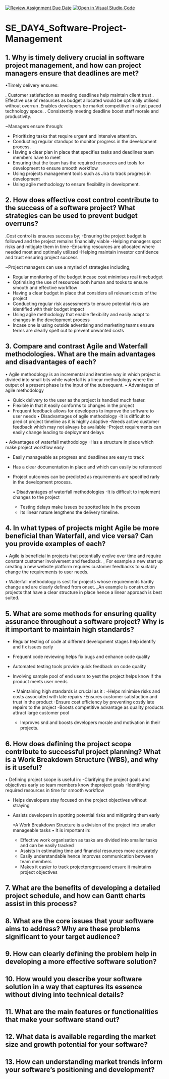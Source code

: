 [![Review Assignment Due Date](https://classroom.github.com/assets/deadline-readme-button-22041afd0340ce965d47ae6ef1cefeee28c7c493a6346c4f15d667ab976d596c.svg)](https://classroom.github.com/a/9pw6JKcu)
[![Open in Visual Studio Code](https://classroom.github.com/assets/open-in-vscode-2e0aaae1b6195c2367325f4f02e2d04e9abb55f0b24a779b69b11b9e10269abc.svg)](https://classroom.github.com/online_ide?assignment_repo_id=17061917&assignment_repo_type=AssignmentRepo)
# SE_DAY4_Software-Project-Management
## 1. Why is timely delivery crucial in software project management, and how can project managers ensure that deadlines are met?
•Timely delivery ensures:

. Customer satisfaction as meeting deadlines help maintain client trust
. Effective use of resources as budget allocated would be optimally utilised without overrun
.Enables developers be market competitive in a fast paced technology space.
. Consistently meeting deadline boost staff morale and productivity.

~Managers ensure through:

- Prioritizing tasks that require urgent and intensive attention.
- Conducting regular standups to monitor progress in the development process.
- Having a clear plan in place that specifies tasks and deadlines team members have to meet
- Ensuring that the team has the required resources and tools for development to ensure smooth workflow
- Using projects management tools such as Jira to track progress in development
- Using agile methodology to ensure flexibility in development.

## 2. How does effective cost control contribute to the success of a software project? What strategies can be used to prevent budget overruns?
.Cost control is ensures success by;
-Ensuring the project budget is followed and the project remains financially viable
-Helping managers spot risks and mitigate them in time
-Ensuring resources are allocated where needed most and optimally utilized 
-Helping maintain investor confidence and trust ensuring project success 

~Project managers can use a myriad of strategies including;

- Regular monitoring of the budget incase cost minimises real timebudget
- Optimising the use of resources both human and tooks to ensure smooth and effective workflow
- Having a clear budget in place that considers all relevant costs of the project
- Conducting regular risk assessments to ensure potential risks are identified with their budget impact
- Using agile methodology that enable flexibility and easily adapt to changes in the development process
- Incase one is using outside advertising and marketing teams ensure terms are clearly spelt out to prevent unwanted costs 


## 3. Compare and contrast Agile and Waterfall methodologies. What are the main advantages and disadvantages of each?
• Agile methodology is an incremental and iterative way in which project is divided into small bits while waterfall is a linear methodology where the output of a present phase is the input of the subsequent.
• Advantages of agile methodology
- Quick delivery to the user as the project is handled much faster.
- Flexible in that it easily conforms to changes in the project
- Frequent feedback allows for developers to improve the software to user needs
• Disadvantages of agile methodology
-It is difficult to predict project timeline as it is highly adaptive
-Needs active customer feedback which may not always be available
-Project requirements can easily change leading to deployment delays

• Advantages of waterfall methodology 
-Has a structure in place which make project workflow easy
- Easily manageable as progress and deadlines are easy to track
- Has a clear documentation in place and which can easily be referenced
- Project outcomes can be predicted as requirements are specified rarly in the development process.

  • Disadvantages of waterfall methodologies
  -It is difficult to implement changes to the project
  - Testing delays make issues be spotted late in the process
  - Its linear nature lengthens the delivery timeline.
    
## 4. In what types of projects might Agile be more beneficial than Waterfall, and vice versa? Can you provide examples of each?
• Agile is beneficial in projects that potentially evolve over time and require constant customer involvement and feedback.
_ For example a new start up creating a new website platform requires customer feedbacks to suitably change the requirements to user needs.

• Waterfall methodology is sest for projects whose requirements hardly change and are clearly defined from onset.
_An example is construction projects that have a clear structure in place hence a linear approach is best suited.

## 5. What are some methods for ensuring quality assurance throughout a software project? Why is it important to maintain high standards?
- Regular testing of code at different development stages help identify and fix issues early
- Frequent code reviewing helps fix bugs and enhance code quality
- Automated testing tools provide quick feedback on code quality
- Involving sample pool of end users to yest the project helps know if the product meets user needs

  • Maintaining high standards is crucial as it :
  -Helps minimise risks and costs associated with late repairs
  -Ensures customer satisfaction and trust in the product
  -Ensure cost efficiency by preventing costly late repairs to the project
  -Boosts competitive advantage as quality products attract large customer pool
  - Improves snd and boosts developers morale and motivation in their projects.
## 6. How does defining the project scope contribute to successful project planning? What is a Work Breakdown Structure (WBS), and why is it useful?
• Defining project scope is useful in:
-Clarifying the project goals and objectives early so team members know theproject goals 
-Identifying required resources in time for smooth workflow 
- Helps developers stay focused on the project objectives without straying
- Assists developers in spotting potential risks and mitigating them early

  •A Work Breakdown Structure is a division of the project into smaller manageable tasks
  • It is important in:
  - Effective work organisation as tasks are divided into smaller tasks and can be easily tracked
  - Assists in estimating time and financial resources more accurately
  - Easily understandable hence improves communication between team members
  - Makes it easier to track projectprogressand ensure it maintains project objectives
    
## 7. What are the benefits of developing a detailed project schedule, and how can Gantt charts assist in this process?
## 8. What are the core issues that your software aims to address? Why are these problems significant to your target audience?
## 9. How can clearly defining the problem help in developing a more effective software solution?
## 10. How would you describe your software solution in a way that captures its essence without diving into technical details?
## 11. What are the main features or functionalities that make your software stand out?
## 12. What data is available regarding the market size and growth potential for your software?
## 13. How can understanding market trends inform your software’s positioning and development?
